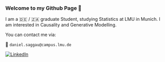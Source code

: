 ### Welcome to my Github Page :wave:

I am a :de: / :south_africa: graduate Student, studying Statistics at LMU in Munich. I am interested in Causality and Generative Modelling.


You can contact me via: 

:email: `daniel.saggau@campus.lmu.de`

[![LinkedIn](https://img.shields.io/badge/LinkedIn-Profile-0077B5?style=for-the-badge&logo=LinkedIn)](https://www.linkedin.com/in/daniel-saggau-84ab32138/)


<!--
**danielsaggau/danielsaggau** is a ✨ _special_ ✨ repository because its `README.md` (this file) appears on your GitHub profile.

